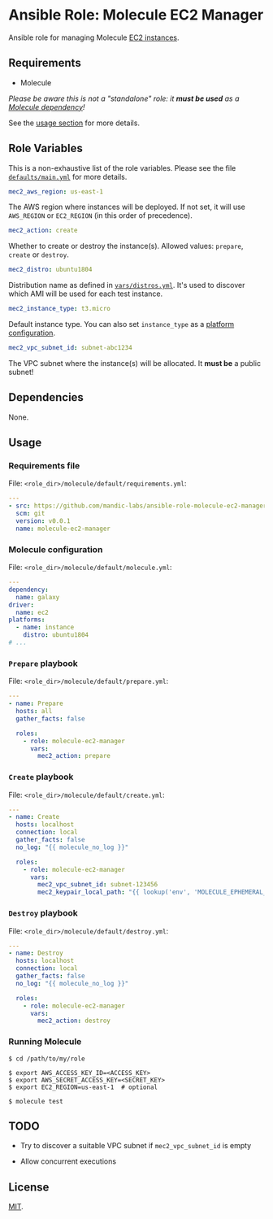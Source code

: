 # Ansible Role: Molecule EC2 Manager

Ansible role for managing Molecule [EC2 instances][molecule-ec2].

[molecule-ec2]: https://molecule.readthedocs.io/en/stable/configuration.html#ec2

## Requirements

- Molecule

_Please be aware this is not a "standalone" role: it **must be used** as a
[Molecule dependency][molecule-dependency]!_

See the [usage section](#usage) for more details.

[molecule-dependency]: https://molecule.readthedocs.io/en/stable/configuration.html#dependency

## Role Variables

This is a non-exhaustive list of the role variables. Please see the file [`defaults/main.yml`](defaults/main.yml)
for more details.

```yaml
mec2_aws_region: us-east-1
```

The AWS region where instances will be deployed. If not set, it will use `AWS_REGION`
or `EC2_REGION` (in this order of precedence).

```yaml
mec2_action: create
```

Whether to create or destroy the instance(s). Allowed values: `prepare`, `create` or `destroy`.

```yaml
mec2_distro: ubuntu1804
```

Distribution name as defined in [`vars/distros.yml`](vars/distros.yml). It's used
to discover which AMI will be used for each test instance.

```yaml
mec2_instance_type: t3.micro
```

Default instance type. You can also set `instance_type` as a [platform configuration](#molecule-configuration).

```yaml
mec2_vpc_subnet_id: subnet-abc1234
```

The VPC subnet where the instance(s) will be allocated. It **must be** a public subnet!

## Dependencies

None.

## Usage

### Requirements file

File: `<role_dir>/molecule/default/requirements.yml`:

```yaml
---
- src: https://github.com/mandic-labs/ansible-role-molecule-ec2-manager.git
  scm: git
  version: v0.0.1
  name: molecule-ec2-manager
```

### Molecule configuration

File: `<role_dir>/molecule/default/molecule.yml`:

```yaml
---
dependency:
  name: galaxy
driver:
  name: ec2
platforms:
  - name: instance
    distro: ubuntu1804
# ...
```

### `Prepare` playbook

File: `<role_dir>/molecule/default/prepare.yml`:

```yaml
---
- name: Prepare
  hosts: all
  gather_facts: false

  roles:
    - role: molecule-ec2-manager
      vars:
        mec2_action: prepare
```

### `Create` playbook

File: `<role_dir>/molecule/default/create.yml`:

```yaml
---
- name: Create
  hosts: localhost
  connection: local
  gather_facts: false
  no_log: "{{ molecule_no_log }}"

  roles:
    - role: molecule-ec2-manager
      vars:
        mec2_vpc_subnet_id: subnet-123456
        mec2_keypair_local_path: "{{ lookup('env', 'MOLECULE_EPHEMERAL_DIRECTORY') }}/ssh_key"
```

### `Destroy` playbook

File: `<role_dir>/molecule/default/destroy.yml`:

```yaml
---
- name: Destroy
  hosts: localhost
  connection: local
  gather_facts: false
  no_log: "{{ molecule_no_log }}"

  roles:
    - role: molecule-ec2-manager
      vars:
        mec2_action: destroy
```

### Running Molecule

```console
$ cd /path/to/my/role

$ export AWS_ACCESS_KEY_ID=<ACCESS_KEY>
$ export AWS_SECRET_ACCESS_KEY=<SECRET_KEY>
$ export EC2_REGION=us-east-1  # optional

$ molecule test
```

## TODO

- Try to discover a suitable VPC subnet if `mec2_vpc_subnet_id` is empty

- Allow concurrent executions

## License

[MIT](LICENSE).
